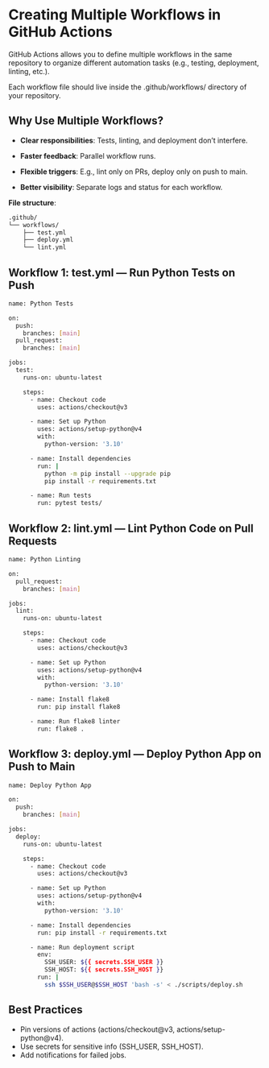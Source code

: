 # Creating Multiple Workflows in GitHub Actions
GitHub Actions allows you to define multiple workflows in the same repository to organize different automation tasks (e.g., testing, deployment, linting, etc.).

Each workflow file should live inside the .github/workflows/ directory of your repository.

## Why Use Multiple Workflows?
- **Clear responsibilities**: Tests, linting, and deployment don’t interfere.

- **Faster feedback**: Parallel workflow runs.

- **Flexible triggers**: E.g., lint only on PRs, deploy only on push to main.

- **Better visibility**: Separate logs and status for each workflow.

**File structure**:
```bash
.github/
└── workflows/
    ├── test.yml
    ├── deploy.yml
    └── lint.yml
```

## Workflow 1: test.yml — Run Python Tests on Push
```bash
name: Python Tests

on:
  push:
    branches: [main]
  pull_request:
    branches: [main]

jobs:
  test:
    runs-on: ubuntu-latest

    steps:
      - name: Checkout code
        uses: actions/checkout@v3

      - name: Set up Python
        uses: actions/setup-python@v4
        with:
          python-version: '3.10'

      - name: Install dependencies
        run: |
          python -m pip install --upgrade pip
          pip install -r requirements.txt

      - name: Run tests
        run: pytest tests/
```

## Workflow 2: lint.yml — Lint Python Code on Pull Requests
```bash
name: Python Linting

on:
  pull_request:
    branches: [main]

jobs:
  lint:
    runs-on: ubuntu-latest

    steps:
      - name: Checkout code
        uses: actions/checkout@v3

      - name: Set up Python
        uses: actions/setup-python@v4
        with:
          python-version: '3.10'

      - name: Install flake8
        run: pip install flake8

      - name: Run flake8 linter
        run: flake8 .
```

## Workflow 3: deploy.yml — Deploy Python App on Push to Main
```bash
name: Deploy Python App

on:
  push:
    branches: [main]

jobs:
  deploy:
    runs-on: ubuntu-latest

    steps:
      - name: Checkout code
        uses: actions/checkout@v3

      - name: Set up Python
        uses: actions/setup-python@v4
        with:
          python-version: '3.10'

      - name: Install dependencies
        run: pip install -r requirements.txt

      - name: Run deployment script
        env:
          SSH_USER: ${{ secrets.SSH_USER }}
          SSH_HOST: ${{ secrets.SSH_HOST }}
        run: |
          ssh $SSH_USER@$SSH_HOST 'bash -s' < ./scripts/deploy.sh
```

## Best Practices
- Pin versions of actions (actions/checkout@v3, actions/setup-python@v4).
- Use secrets for sensitive info (SSH_USER, SSH_HOST).
- Add notifications for failed jobs.